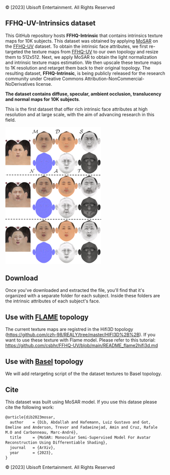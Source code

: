© [2023] Ubisoft Entertainment. All Rights Reserved
## FFHQ-UV-Intrinsics dataset
This GitHub repository hosts **FFHQ-Intrinsic** that contains intrinsics texture maps for 10K subjects. This dataset was obtained by applying [MoSAR](https://ubisoft-laforge.github.io/character/mosar/) on the [FFHQ-UV](https://github.com/csbhr/FFHQ-UV) dataset.
To obtain the intrinsic face attributes, we first re-targeted the texture maps from [FFHQ-UV](https://github.com/csbhr/FFHQ-UV) to our own topology and resize them to 512x512. Next, we apply MoSAR to obtain the light normalization and intrinsic texture maps estimation. We then upscale these texture maps to 1K resolution and retarget them back to their original topology.
The resulting dataset, **FFHQ-Intrinsic**, is being publicly released for the research community under Creative Commons Attribution-NonCommercial-NoDerivatives license. 

**The dataset contains diffuse, specular, ambient occlusion, translucency and normal maps for 10K subjects**.

This is the first dataset that offer rich intrinsic face attributes at high resolution and at large scale, with the aim of advancing research in this field.


<img src="./Data/ffhq_intrinsics.png" style="width:60%">

## Download
Once you've downloaded and extracted the file, you'll find that it's organized with a separate folder for each subject. Inside these folders are the intrinsic attributes of each subject's face.

## Use with [FLAME](https://flame.is.tue.mpg.de/) topology
The current texture maps are registred in the Hifi3D topology (https://github.com/czh-98/REALY/tree/master/HIFI3D%2B%2B). If you want to use these texture with Flame model. Please refer to this tutorial:  https://github.com/csbhr/FFHQ-UV/blob/main/README_flame2hifi3d.md

## Use with [Basel](https://faces.dmi.unibas.ch/bfm/index.php?nav=1-1-0&id=details) topology 
We will add retargeting script of the the dataset textures to  Basel topology. 

## Cite
This dataset was built using MoSAR model. If you use this datase please cite the following work: 

```
@article{dib2023mosar,
  author    = {Dib, Abdallah and Hafemann, Luiz Gustavo and Got, Emeline and Anderson, Trevor and Fadaeinejad, Amin and Cruz, Rafale M.O and Carbonneau, Marc-André},
  title     = {MoSAR: Monocular Semi-Supervised Model For Avatar Reconstruction Using Differentiable Shading},
  journal   = {ArXiv},
  year      = {2023},
}
```

© [2023] Ubisoft Entertainment. All Rights Reserved

